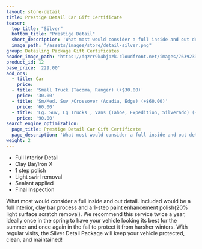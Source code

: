 ```yaml
---
layout: store-detail
title: Prestige Detail Car Gift Certificate
teaser:
  top_title: "Silver"
  bottom_title: "Prestige Detail"
  short_description: 'What most would consider a full inside and out detail. Included would be a full interior, clay bar process and a 1-step paint enhancement polish (20% light surface scratch removal).'
  image_path: "/assets/images/store/detail-silver.png"
group: Detailing Package Gift Certificates
header_image_path: 'https://dqzrr9k4bjpzk.cloudfront.net/images/7639233/342225154.jpg'
product_id: 12
base_price: '229.00'
add_ons:
  - title: Car
    price:
  - title: 'Small Truck (Tacoma, Ranger) (+$30.00)'
    price: '30.00'
  - title: 'Sm/Med. Suv /Crossover (Acadia, Edge) (+$60.00)'
    price: '60.00'
  - title: 'Lg. Suv, Lg Trucks , Vans (Tahoe, Expedition​, Silverado) (+$90.00)'
    price: '90.00'
search_engine_optimization:
  page_title: Prestige Detail Car Gift Certificate
  page_description: 'What most would consider a full inside and out detail. Included would be a full interior, clay bar process and a 1-step paint enhancement polish (20% light surface scratch removal).'
weight: 2
---
```



* Full Interior Detail
* Clay Bar/Iron X
* 1 step polish
* Light swirl removal
* Sealant applied
* Final Inspection

What most would consider a full inside and out detail. Included would be a full interior, clay bar process and a 1-step paint enhancement polish(20% light surface scratch removal). We recommend this service twice a year, ideally once in the spring to have your vehicle looking its best for the summer and once again in the fall to protect it from harsher winters. With regular visits, the Silver Detail Package will keep your vehicle protected, clean, and maintained!
